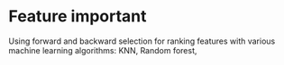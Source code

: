# Feature important
Using forward and backward selection for ranking features with various machine learning algorithms: KNN, Random forest, 
